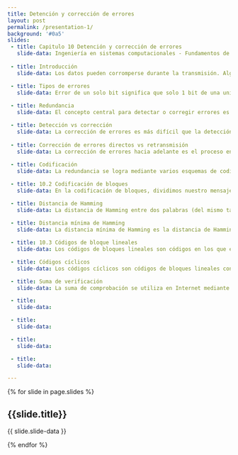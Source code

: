 ```yaml
---
title: Detención y corrección de errores
layout: post
permalink: /presentation-1/
background: '#0a5'
slides:
 - title: Capitulo 10 Detención y corrección de errores
   slide-data: Ingeniería en sistemas computacionales - Fundamentos de telecomunicaciones - Alumna Texna Reyes Ivania Gpe.
     
 - title: Introducción
   slide-data: Los datos pueden corromperse durante la transmisión. Algunas aplicaciones requieren que se detecten y corrijan los errores.

 - title: Tipos de errores
   slide-data: Error de un solo bit significa que solo 1 bit de una unidad de datos determinada (como un byte, un carácter o un paquete) cambia de 1 a 0 o de 0 a 1. Error de ráfaga significa que 2 o más bits en la unidad de datos han cambiado de 1 a 0 o de 0 a 1.
 
 - title: Redundancia
   slide-data: El concepto central para detectar o corregir errores es la redundancia. Para poder detectar o corregir errores, necesitamos enviar algunos bits extra con nuestros datos. Estos bits redundantes los agrega el remitente y el receptor los elimina. Su presencia permite al receptor detectar o corregir bits corruptos.

 - title: Detección vs corrección
   slide-data: La corrección de errores es más difícil que la detección. En la detección de errores, solo buscamos si se ha producido algún error. La respuesta es un simple sí o no. En la corrección de errores, necesitamos saber la cantidad exacta de bits que están dañados y su ubicación en el mensaje. El número de errores y el tamaño del mensaje son factores importantes.
 
 - title: Corrección de errores directos vs retransmisión
   slide-data: La corrección de errores hacia adelante es el proceso en el que el receptor intenta adivinar el mensaje utilizando bits redundantes. La corrección por retransmisión es una técnica en la que el receptor detecta un error y solicita al remitente que reenvíe el mensaje.
   
 - title: Codificación
   slide-data: La redundancia se logra mediante varios esquemas de codificación. El remitente agrega bits redundantes mediante un proceso que crea una relación entre los bits redundantes y los bits de datos reales. El receptor comprueba estas relaciones para detectar o corregir errores.

 - title: 10.2 Codificación de bloques
   slide-data: En la codificación de bloques, dividimos nuestro mensaje en bloques de k bits, llamados palabras de datos. Agregamos r bits redundantes para que la longitud total sea n = k + r. Estos bloques resultantes se denominan palabras de código. El proceso de codificación es uno a uno; la misma palabra de datos es siempre codificada de la misma manera.

 - title: Distancia de Hamming
   slide-data: La distancia de Hamming entre dos palabras (del mismo tamaño) es el número de diferencias entre los bits correspondientes. Se puede hallar aplicando la operación XOR a las dos palabras y contando los '1's en el resultado. La distancia de Hamming es siempre mayor que cero.
   
 - title: Distancia mínima de Hamming
   slide-data: La distancia mínima de Hamming es la distancia de Hamming más pequeña entre todos los pares posibles de palabras. Se utiliza para diseñar códigos de detección y corrección de errores.

 - title: 10.3 Códigos de bloque lineales
   slide-data: Los códigos de bloques lineales son códigos en los que el XOR de dos palabras de código válidas crea otra palabra de código válida. Para definirlos formalmente se requiere álgebra abstracta.

 - title: Códigos cíclicos
   slide-data: Los códigos cíclicos son códigos de bloques lineales con una propiedad adicional. En un código cíclico, si una palabra de código se desplaza cíclicamente, el resultado es otra palabra de código válida.

 - title: Suma de verificación
   slide-data: La suma de comprobación se utiliza en Internet mediante varios protocolos, aunque no en la capa de enlace de datos. Se basa en el concepto de redundancia.

 - title: 
   slide-data: 

 - title: 
   slide-data: 

 - title: 
   slide-data: 

 - title: 
   slide-data: 

---
```


{% for slide in page.slides %}

<section data-background="{% if slide.background %}{{slide.background}}{% else %}{{page.background}}{% endif %}"><h1>{{slide.title}}</h1>{{ slide.slide-data }}</section>

{% endfor %}
